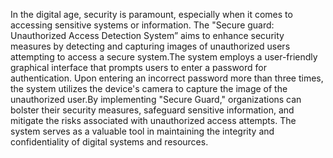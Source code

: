 In the digital age, security is paramount, especially when it comes to accessing sensitive systems
or information. The "Secure guard: Unauthorized Access Detection System” aims to enhance security
measures by detecting and capturing images of unauthorized users attempting to access a secure system.The
system employs a user-friendly graphical interface that prompts users to enter a password for authentication.
Upon entering an incorrect password more than three times, the system utilizes the device's camera to
capture the image of the unauthorized user.By implementing "Secure Guard," organizations can bolster their
security measures, safeguard sensitive information, and mitigate the risks associated with unauthorized
access attempts. The system serves as a valuable tool in maintaining the integrity and confidentiality of
digital systems and resources.
